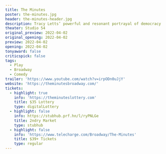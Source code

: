 ```yaml
---
title: The Minutes
poster: the-minutes.jpg
header: the-minutes-header.jpg
description: Tracy Letts’ powerful and resonant portrayal of democracy in action.
theater: Studio 54
original_preview: 2022-04-02
original_opening: 2022-04-02
preview: 2022-04-02
opening: 2022-04-02
tonyaward: false
criticspick: false
tags:
  - Play
  - Broadway
  - Comedy
trailer: 'https://www.youtube.com/watch?v=irpODn0uJjY'
website: 'https://theminutesbroadway.com/'
tickets:
  - highlight: true
    info: 'https://theminuteslottery.com'
    title: $35 Lottery
    type: digitalLottery
  - highlight: false
    info: https://stubhub.prf.hn/l/ryPNLGe
    title: 2ndry Market
    type: stubhub
  - highlight: false
    info: 'https://www.telecharge.com/Broadway/The-Minutes'
    title: $39+ Tickets
    type: regular
---
```


